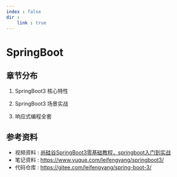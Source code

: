 ```yaml
---
index : false
dir : 
    link : true
---
```

# SpringBoot

## 章节分布

1. SpringBoot3 核心特性

2. SpringBoot3 场景实战

3. 响应式编程全套

## 参考资料


- 视频资料 : [尚硅谷SpringBoot3零基础教程，springboot入门到实战](https://www.bilibili.com/video/BV1Es4y1q7Bf/)
- 笔记资料 : https://www.yuque.com/leifengyang/springboot3/
- 代码仓库 : https://gitee.com/leifengyang/spring-boot-3/
